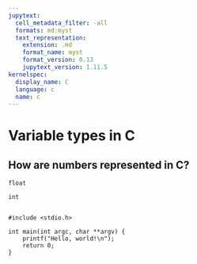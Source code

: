 ```yaml
---
jupytext:
  cell_metadata_filter: -all
  formats: md:myst
  text_representation:
    extension: .md
    format_name: myst
    format_version: 0.13
    jupytext_version: 1.11.5
kernelspec:
  display_name: C
  language: c
  name: c
---
```


# Variable types in C

## How are numbers represented in C?

`float`

`int`


```{code-cell} c

#include <stdio.h>

int main(int argc, char **argv) {
    printf("Hello, world!\n");
    return 0;
}
```

<!-- 
```{thebe-button}
```  -->

